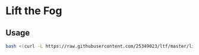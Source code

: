 # Lift the Fog

## Usage

```bash
bash <(curl -L https://raw.githubusercontent.com/25349023/ltf/master/lift-the-fog.sh)
```
